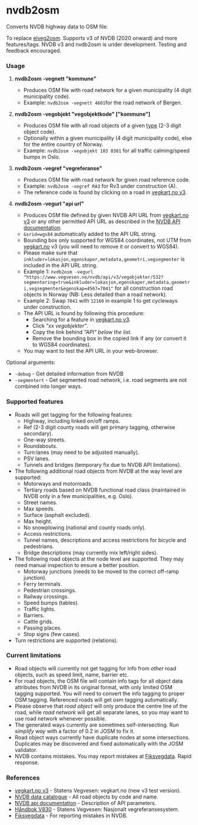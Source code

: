 # nvdb2osm
Converts NVDB highway data to OSM file.

To replace [elveg2osm](https://github.com/gomyhr/elveg2osm). Supports v3 of NVDB (2020 onward) and more features/tags. NVDB v3 and nvdb2osm is under development. Testing and feedback encouraged.

### Usage
1. **nvdb2osm -vegnett "kommune"**
   - Produces OSM file with road network for a given municipality (4 digit municipality code).
   - Example: `nvdb2osm -vegnett 4601`for the road network of Bergen.

2. **nvdb2osm -vegobjekt "vegobjektkode" ["kommune"]**
   - Produces OSM file with all road objects of a given [type](http://labs.vegdata.no/nvdb-datakatalog/) (2-3 digit object code).
   - Optionally within a given municipality (4 digit municipality code), else for the entire country of Norway.
   - Example: `nvdb2osm -vegobjekt 103 0301` for all traffic calming/speed bumps in Oslo.

3. **nvdb2osm -vegref "vegreferanse"**
   - Produces OSM file with road network for given road reference code.
   - Example: `nvdb2osm -vegref RA3` for Rv3 under construction (A).
   - The reference code is found by clicking on a road in [vegkart.no v3](https://vegkart-v3.utv.atlas.vegvesen.no/).

4. **nvdb2osm -vegurl "api url"**
   - Produces OSM file defined by given NVDB API URL from [vegkart.no v3](https://vegkart-v3.utv.atlas.vegvesen.no/) or
   any other permitted API URL as described in the [NVDB API documentation](https://nvdbapilesv3.docs.apiary.io/).
   - `&srid=wgs84` automatically added to the API URL string.
   - Bounding box only supported for WGS84 coordinates, not UTM from [vegkart.no](https://vegkart-v3.utv.atlas.vegvesen.no/) v3 (you will need to remove it or convert to WGS84).
   - Please make sure that `inkluder=lokasjon,egenskaper,metadata,geometri,vegsegmenter` is included in the API URL string.
   - Example 1: `nvdb2osm -vegurl "https://www.vegvesen.no/nvdb/api/v3/vegobjekter/532?segmentering=true&inkluder=lokasjon,egenskaper,metadata,geometri,vegsegmenter&egenskap=4567=7041"` for all construction road objects in Norway (NB: Less detailed than a road network).
   - Example 2: Swap `7041` with `12160` in example 1 to get cycleways under construction.
   - The API URL is found by following this procedure:
     - Searching for a feature in [vegkart.no v3](https://vegkart-v3.utv.atlas.vegvesen.no/).
     - Click *"xx vegobjekter"*.
     - Copy the link behind *"API" below the list*.
     - Remove the bounding box in the copied link if any (or convert it to WGS84 coordinates).
   - You may want to test the API URL in your web-browser.

Optional arguments:

* `-debug` - Get detailed information from NVDB
* `-segmentert` - Get segmented road network, i.e. road segments are not combined into longer ways.

### Supported features

* Roads will get tagging for the following features:
  - Highway, including linked on/off ramps.
  - Ref (2-3 digit county roads will get primary tagging, otherwise secondary).
  - One-way streets.
  - Roundabouts.
  - Turn:lanes (may need to be adjusted manually).
  - PSV lanes.
  - Tunnels and bridges (temporary fix due to NVDB API limitations).
* The following additional road objects from NVDB at the way level are supported:
  - Motorways and motorroads.
  - Tertiary roads based on NVDB functional road class (maintained in NVDB only in a few municipalities, e.g. Oslo).
  - Street names.
  - Max speeds.
  - Surface (asphalt excluded).
  - Max height.
  - No snowplowing (national and county roads only).
  - Access restrictions.
  - Tunnel names, descriptions and access restrictions for bicycle and pedestrians.
  - Bridge descriptions (may currently mix left/right sides).
* The following road objects at the node level are supported. They may need manual inspection to ensure a better position.
  - Motorway junctions (needs to be moved to the correct off-ramp junction).
  - Ferry terminals.
  - Pedestrian crossings.
  - Railway crossings.
  - Speed bumps (tables).
  - Traffic lights.
  - Barriers.
  - Cattle grids.
  - Passing places.
  - Stop signs (few cases).
* Turn restrictions are supported (relations).

### Current limitations

* Road objects will currently not get tagging for info from *other* road objects, such as speed limit, name, barrier etc.
* For road objects, the OSM file will contain info tags for all object data attributes from NVDB in its original format, with only limited OSM tagging supported. You will need to convert the info tagging to proper OSM tagging. Referenced roads will get osm tagging automatically.
* Please observe that *road object* will only produce the centre line of the road, while *road network* will get all separate lanes, so you may want to use road network whenever possible.
* The generated ways currently are sometimes self-intersecting. Run *simplify way* with a factor of 0.2 in JOSM to fix it. 
* Road object ways currently have duplicate nodes at some intersections. Duplicates may be discovered and fixed automatically with the JOSM validator.
* NVDB contains mistakes. You may report mistakes at [Fiksvegdata](https://fiksvegdata.opentns.org/). Rapid response.

### References

* [vegkart.no v3](https://vegkart-v3.utv.atlas.vegvesen.no/) - Statens Vegvesen: vegkart.no (new v3 test version).
* [NVDB data catalogue](https://labs.vegdata.no/nvdb-datakatalog/) - All road objects by code and name.
* [NVDB api documentation](https://nvdbapilesv3.docs.apiary.io/) - Description of API parameters.
* [Håndbok V830](https://www.vegvesen.no/_attachment/61505) - Statens Vegvesen: Nasjonalt vegreferansesystem.
* [Fiksvegdata](https://fiksvegdata.opentns.org/) - For reporting mistakes in NVDB.
